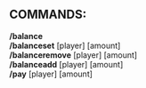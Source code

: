 ## COMMANDS:
**/balance**   
**/balanceset** [player] [amount]  
**/balanceremove** [player] [amount]  
**/balanceadd** [player] [amount]   
**/pay** [player] [amount]
